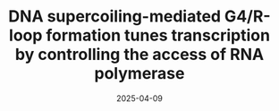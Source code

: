 ---
title: "DNA supercoiling-mediated G4/R-loop formation tunes transcription by controlling the access of RNA polymerase"
collection: publications
link: 'https://www.nature.com/articles/s41467-025-58479-x'
date: 2025-04-09
venue: 'Nature Communications'
authors: 'Jihee Hwang, Chun-Ying Lee, Sumitabha Brahmachari, Shubham Tripathi, Tapas Paul, Huijin Lee, Alanna Craig, Taekjip Ha, and Sua Myong'
---